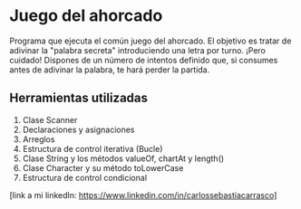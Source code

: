 # Juego del ahorcado

Programa que ejecuta el común juego del ahorcado. El objetivo es tratar de adivinar la "palabra secreta" introduciendo una letra por turno. ¡Pero cuidado! Dispones de un número de intentos definido que, si consumes antes de adivinar la palabra, te hará perder la partida.

## Herramientas utilizadas

1. Clase Scanner
2. Declaraciones y asignaciones
3. Arreglos
4. Estructura de control iterativa (Bucle)
5. Clase String y los métodos valueOf, chartAt y length()
6. Clase Character y su método toLowerCase
7. Estructura de control condicional

[link a mi linkedIn: https://www.linkedin.com/in/carlossebastiacarrasco]